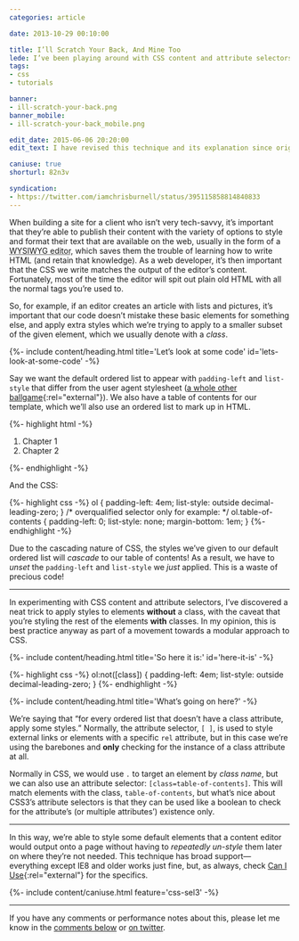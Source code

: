 ```yaml
---
categories: article

date: 2013-10-29 00:10:00

title: I’ll Scratch Your Back, And Mine Too
lede: I’ve been playing around with CSS content and attribute selectors recently, and came across a useful trick for styling default elements.
tags:
- css
- tutorials

banner:
- ill-scratch-your-back.png
banner_mobile:
- ill-scratch-your-back_mobile.png

edit_date: 2015-06-06 20:20:00
edit_text: I have revised this technique and its explanation since originally penning this article. You can jump to the updated article, <a href="{%- post_url 2015-06-08-backscratching-revisited -%}">Backscratching Revisited</a>, or continue reading.

caniuse: true
shorturl: 82n3v

syndication:
- https://twitter.com/iamchrisburnell/status/395115858814840833
---
```



When building a site for a client who isn’t very tech-savvy, it’s important that they’re able to publish their content with the variety of options to style and format their text that are available on the web, usually in the form of a <abbr title="What You See Is What You Get">WYSIWYG editor</abbr>, which saves them the trouble of learning how to write HTML (and retain that knowledge). As a web developer, it’s then important that the CSS we write matches the output of the editor’s content. Fortunately, most of the time the editor will spit out plain old HTML with all the normal tags you’re used to.

So, for example, if an editor creates an article with lists and pictures, it’s important that our code doesn’t mistake these basic elements for something else, and apply extra styles which we’re trying to apply to a smaller subset of the given element, which we usually denote with a <dfn title="A class is a label which is assigned to element(s) to distinguish it from like elements.">class</dfn>.


{%- include content/heading.html title='Let’s look at some code' id='lets-look-at-some-code' -%}

Say we want the default ordered list to appear with `padding-left` and `list-style` that differ from the user agent stylesheet ([a whole other ballgame](https://necolas.github.io/normalize.css/ "Normalize.css"){:rel="external"}). We also have a table of contents for our template, which we’ll also use an ordered list to mark up in HTML.

{%- highlight html -%}
<ol class="table-of-contents">
    <li>Chapter 1</li>
    <li>Chapter 2</li>
</ol>
{%- endhighlight -%}

And the CSS:

{%- highlight css -%}
ol {
padding-left: 4em;
    list-style: outside decimal-leading-zero;
}
/* overqualified selector only for example: */
ol.table-of-contents {
    padding-left: 0;
    list-style: none;
    margin-bottom: 1em;
}
{%- endhighlight -%}

Due to the cascading nature of CSS, the styles we’ve given to our default ordered list will *cascade* to our table of contents! As a result, we have to *unset* the `padding-left` and `list-style` we *just* applied. This is a waste of precious code!


--------


In experimenting with CSS content and attribute selectors, I’ve discovered a neat trick to apply styles to elements **without** a class, with the caveat that you’re styling the rest of the elements **with** classes. In my opinion, this is best practice anyway as part of a movement towards a modular approach to CSS.


{%- include content/heading.html title='So here it is:' id='here-it-is' -%}

{%- highlight css -%}
ol:not([class]) {
    padding-left: 4em;
    list-style: outside decimal-leading-zero;
}
{%- endhighlight -%}


{%- include content/heading.html title='What’s going on here?' -%}

We’re saying that <q>for every ordered list that doesn’t have a class attribute, apply some styles.</q> Normally, the attribute selector, `[ ]`, is used to style external links or elements with a specific `rel` attribute, but in this case we’re using the barebones and **only** checking for the instance of a class attribute at all.

Normally in CSS, we would use `.` to target an element by *class name*, but we can also use an attribute selector: `[class=table-of-contents]`. This will match elements with the class, `table-of-contents`, but what’s nice about CSS3’s attribute selectors is that they can be used like a boolean to check for the attribute’s (or multiple attributes’) existence only.


--------


In this way, we’re able to style some default elements that a content editor would output onto a page without having to *repeatedly un-style* them later on where they’re not needed. This technique has broad support—everything except IE8 and older works just fine, but, as always, check [Can I Use](http://caniuse.com/#search=css-sel3 "Can I Use - CSS3 selectors"){:rel="external"} for the specifics.

{%- include content/caniuse.html feature='css-sel3' -%}


--------


If you have any comments or performance notes about this, please let me know in the [comments below](#comments) or [on twitter](https://twitter.com/iamchrisburnell).
